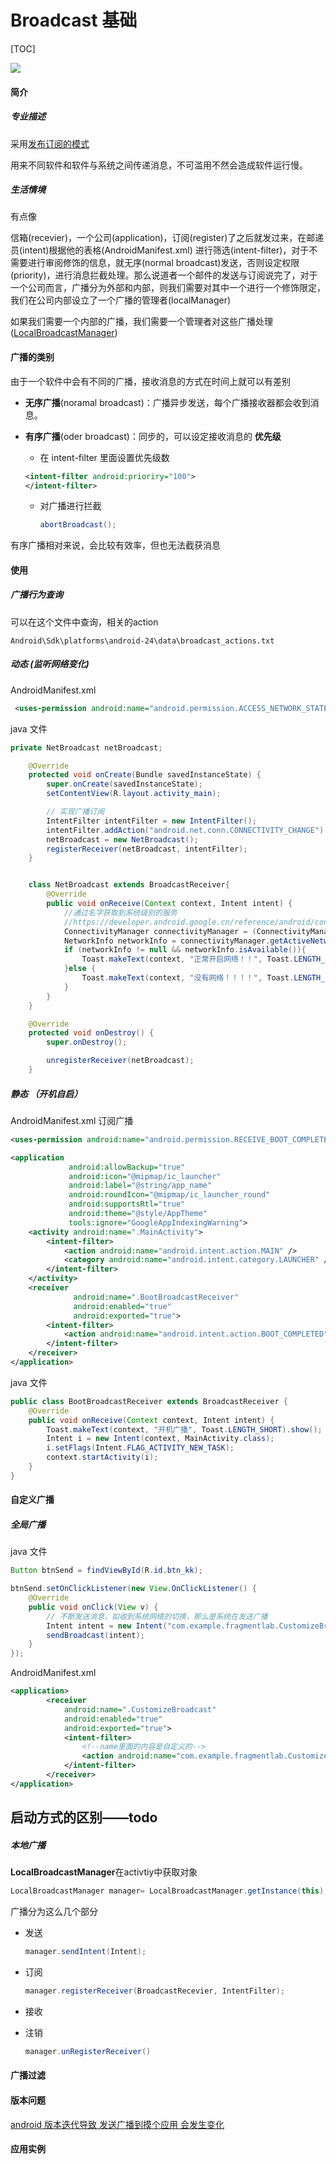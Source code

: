 # Broadcast 基础

[TOC]

<img src="../mind/Broadcast.png" />



#### 简介



##### 专业描述

采用[发布订阅的模式](..\pattern\push_subscribe.md)

用来不同软件和软件与系统之间传递消息，不可滥用不然会造成软件运行慢。



##### 生活情境

有点像

信箱(recevier)，一个公司(application)，订阅(register)了之后就发过来，在邮递员(intent)根据他的表格(AndroidManifest.xml) 进行筛选(intent-filter)，对于不需要进行审阅修饰的信息，就无序(normal broadcast)发送，否则设定权限(priority)，进行消息拦截处理。那么说道者一个邮件的发送与订阅说完了，对于一个公司而言，广播分为外部和内部，则我们需要对其中一个进行一个修饰限定，我们在公司内部设立了一个广播的管理者(localManager)

如果我们需要一个内部的广播，我们需要一个管理者对这些广播处理([LocalBroadcastManager](https://developer.android.google.cn/reference/android/support/v4/content/LocalBroadcastManager.html))



#### 广播的类别

由于一个软件中会有不同的广播，接收消息的方式在时间上就可以有差别

- **无序广播**(noramal broadcast)：广播异步发送，每个广播接收器都会收到消息。

- **有序广播**(oder broadcast)：同步的，可以设定接收消息的 **优先级** 

  - 在 intent-filter 里面设置优先级数

  ```xml
  <intent-filter android:prioriry="100">
  </intent-filter>
  ```

  - 对广播进行拦截

    ```java
    abortBroadcast();
    ```

有序广播相对来说，会比较有效率，但也无法截获消息





#### 使用



##### 广播行为查询

可以在这个文件中查询，相关的action

`Android\Sdk\platforms\android-24\data\broadcast_actions.txt`



##### 动态 (监听网络变化)

AndroidManifest.xml

```xml
 <uses-permission android:name="android.permission.ACCESS_NETWORK_STATE" />
```

java 文件

```java
private NetBroadcast netBroadcast;

    @Override
    protected void onCreate(Bundle savedInstanceState) {
        super.onCreate(savedInstanceState);
        setContentView(R.layout.activity_main);

        // 实现广播订阅
        IntentFilter intentFilter = new IntentFilter();
        intentFilter.addAction("android.net.conn.CONNECTIVITY_CHANGE");
        netBroadcast = new NetBroadcast();
        registerReceiver(netBroadcast, intentFilter);
    }


    class NetBroadcast extends BroadcastReceiver{
        @Override
        public void onReceive(Context context, Intent intent) {
            //通过名字获取到系统级别的服务
            //https://developer.android.google.cn/reference/android/content/Context.html#getSystemService(java.lang.String)
            ConnectivityManager connectivityManager = (ConnectivityManager) 					getSystemService(Context.CONNECTIVITY_SERVICE);
            NetworkInfo networkInfo = connectivityManager.getActiveNetworkInfo();
            if (networkInfo != null && networkInfo.isAvailable()){
                Toast.makeText(context, "正常开启网络！！", Toast.LENGTH_SHORT).show();
            }else {
                Toast.makeText(context, "没有网络！！！！", Toast.LENGTH_SHORT).show();
            }
        }
    }

    @Override
    protected void onDestroy() {
        super.onDestroy();

        unregisterReceiver(netBroadcast);
    }
```





##### 静态 （开机自启）

AndroidManifest.xml 订阅广播

```xml
<uses-permission android:name="android.permission.RECEIVE_BOOT_COMPLETED" />

<application
             android:allowBackup="true"
             android:icon="@mipmap/ic_launcher"
             android:label="@string/app_name"
             android:roundIcon="@mipmap/ic_launcher_round"
             android:supportsRtl="true"
             android:theme="@style/AppTheme"
             tools:ignore="GoogleAppIndexingWarning">
    <activity android:name=".MainActivity">
        <intent-filter>
            <action android:name="android.intent.action.MAIN" />
            <category android:name="android.intent.category.LAUNCHER" />
        </intent-filter>
    </activity>
    <receiver
              android:name=".BootBroadcastReceiver"
              android:enabled="true"
              android:exported="true">
        <intent-filter>
            <action android:name="android.intent.action.BOOT_COMPLETED" />
        </intent-filter>
    </receiver>
</application>
```



java 文件

```java
public class BootBroadcastReceiver extends BroadcastReceiver {
    @Override
    public void onReceive(Context context, Intent intent) {
        Toast.makeText(context, "开机广播", Toast.LENGTH_SHORT).show();
        Intent i = new Intent(context, MainActivity.class);
        i.setFlags(Intent.FLAG_ACTIVITY_NEW_TASK);
        context.startActivity(i);
    }
}
```



#### 自定义广播



##### 全局广播

java  文件

```java
Button btnSend = findViewById(R.id.btn_kk);

btnSend.setOnClickListener(new View.OnClickListener() {
	@Override
	public void onClick(View v) {
        // 不断发送消息，如收到系统网络的切换，那么是系统在发送广播
		Intent intent = new Intent("com.example.fragmentlab.CustomizeBroadcast");
		sendBroadcast(intent);
	}
});
```

AndroidManifest.xml

```xml
<application>
	    <receiver
            android:name=".CustomizeBroadcast"
            android:enabled="true"
            android:exported="true">
            <intent-filter>
                <!--name里面的内容是自定义的-->
                <action android:name="com.example.fragmentlab.CustomizeBroadcast"/>
            </intent-filter>
        </receiver>
</application>
```



启动方式的区别——todo
--------------------



##### 本地广播

**LocalBroadcastManager**在activtiy中获取对象

```java
LocalBroadcastManager manager= LocalBroadcastManager.getInstance(this);
```

广播分为这么几个部分

- 发送

  ```java
  manager.sendIntent(Intent);
  ```

- 订阅

  ```java
  manager.registerReceiver(BroadcastRecevier, IntentFilter);
  ```

- 接收

- 注销

  ```java
  manager.unRegisterReceiver()
  ```


#### 广播过滤



#### 版本问题

[android 版本迭代导致 发送广播到摸个应用 会发生变化](https://developer.android.google.cn/guide/components/broadcasts#java)



#### 应用实例